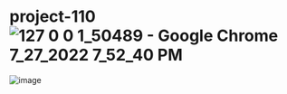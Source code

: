 # project-110![127 0 0 1_50489 - Google Chrome 7_27_2022 7_52_40 PM](https://user-images.githubusercontent.com/75929346/181271844-58befe50-1ef4-4ec3-b2d4-ce83aead436f.png)
![image](https://user-images.githubusercontent.com/75929346/181272173-b3d0efe6-a0ef-4d85-9535-cb20e80b3279.png)
